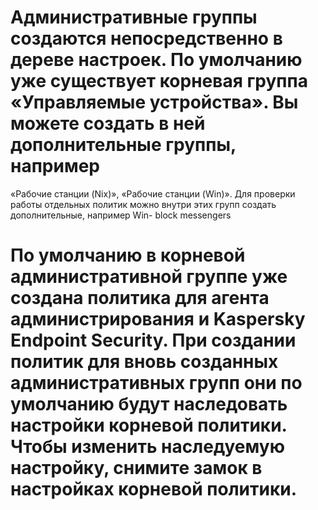 # Административные группы создаются непосредственно в дереве настроек. По умолчанию уже существует корневая группа «Управляемые устройства». Вы можете создать в ней дополнительные группы, например

«Рабочие станции (Nix)»,
«Рабочие станции (Win)».
Для проверки работы отдельных политик можно внутри этих групп создать дополнительные, например Win- block messengers

# По умолчанию в корневой административной группе уже создана политика для агента администрирования и Kaspersky Endpoint Security. При создании политик для вновь созданных административных групп они по умолчанию будут наследовать настройки корневой политики. Чтобы изменить наследуемую настройку, снимите замок в настройках корневой политики.

